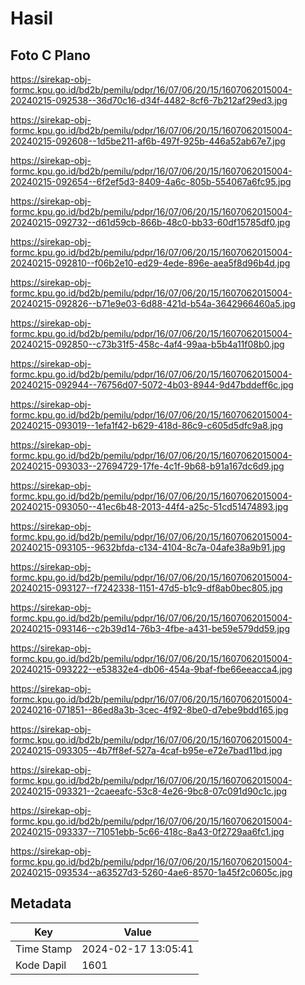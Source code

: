 # Hasil

## Foto C Plano

https://sirekap-obj-formc.kpu.go.id/bd2b/pemilu/pdpr/16/07/06/20/15/1607062015004-20240215-092538--36d70c16-d34f-4482-8cf6-7b212af29ed3.jpg

https://sirekap-obj-formc.kpu.go.id/bd2b/pemilu/pdpr/16/07/06/20/15/1607062015004-20240215-092608--1d5be211-af6b-497f-925b-446a52ab67e7.jpg

https://sirekap-obj-formc.kpu.go.id/bd2b/pemilu/pdpr/16/07/06/20/15/1607062015004-20240215-092654--6f2ef5d3-8409-4a6c-805b-554067a6fc95.jpg

https://sirekap-obj-formc.kpu.go.id/bd2b/pemilu/pdpr/16/07/06/20/15/1607062015004-20240215-092732--d61d59cb-866b-48c0-bb33-60df15785df0.jpg

https://sirekap-obj-formc.kpu.go.id/bd2b/pemilu/pdpr/16/07/06/20/15/1607062015004-20240215-092810--f06b2e10-ed29-4ede-896e-aea5f8d96b4d.jpg

https://sirekap-obj-formc.kpu.go.id/bd2b/pemilu/pdpr/16/07/06/20/15/1607062015004-20240215-092826--b71e9e03-6d88-421d-b54a-3642966460a5.jpg

https://sirekap-obj-formc.kpu.go.id/bd2b/pemilu/pdpr/16/07/06/20/15/1607062015004-20240215-092850--c73b31f5-458c-4af4-99aa-b5b4a11f08b0.jpg

https://sirekap-obj-formc.kpu.go.id/bd2b/pemilu/pdpr/16/07/06/20/15/1607062015004-20240215-092944--76756d07-5072-4b03-8944-9d47bddeff6c.jpg

https://sirekap-obj-formc.kpu.go.id/bd2b/pemilu/pdpr/16/07/06/20/15/1607062015004-20240215-093019--1efa1f42-b629-418d-86c9-c605d5dfc9a8.jpg

https://sirekap-obj-formc.kpu.go.id/bd2b/pemilu/pdpr/16/07/06/20/15/1607062015004-20240215-093033--27694729-17fe-4c1f-9b68-b91a167dc6d9.jpg

https://sirekap-obj-formc.kpu.go.id/bd2b/pemilu/pdpr/16/07/06/20/15/1607062015004-20240215-093050--41ec6b48-2013-44f4-a25c-51cd51474893.jpg

https://sirekap-obj-formc.kpu.go.id/bd2b/pemilu/pdpr/16/07/06/20/15/1607062015004-20240215-093105--9632bfda-c134-4104-8c7a-04afe38a9b91.jpg

https://sirekap-obj-formc.kpu.go.id/bd2b/pemilu/pdpr/16/07/06/20/15/1607062015004-20240215-093127--f7242338-1151-47d5-b1c9-df8ab0bec805.jpg

https://sirekap-obj-formc.kpu.go.id/bd2b/pemilu/pdpr/16/07/06/20/15/1607062015004-20240215-093146--c2b39d14-76b3-4fbe-a431-be59e579dd59.jpg

https://sirekap-obj-formc.kpu.go.id/bd2b/pemilu/pdpr/16/07/06/20/15/1607062015004-20240215-093222--e53832e4-db06-454a-9baf-fbe66eeacca4.jpg

https://sirekap-obj-formc.kpu.go.id/bd2b/pemilu/pdpr/16/07/06/20/15/1607062015004-20240216-071851--86ed8a3b-3cec-4f92-8be0-d7ebe9bdd165.jpg

https://sirekap-obj-formc.kpu.go.id/bd2b/pemilu/pdpr/16/07/06/20/15/1607062015004-20240215-093305--4b7ff8ef-527a-4caf-b95e-e72e7bad11bd.jpg

https://sirekap-obj-formc.kpu.go.id/bd2b/pemilu/pdpr/16/07/06/20/15/1607062015004-20240215-093321--2caeeafc-53c8-4e26-9bc8-07c091d90c1c.jpg

https://sirekap-obj-formc.kpu.go.id/bd2b/pemilu/pdpr/16/07/06/20/15/1607062015004-20240215-093337--71051ebb-5c66-418c-8a43-0f2729aa6fc1.jpg

https://sirekap-obj-formc.kpu.go.id/bd2b/pemilu/pdpr/16/07/06/20/15/1607062015004-20240215-093534--a63527d3-5260-4ae6-8570-1a45f2c0605c.jpg


## Metadata

| Key        | Value               |
| ---------- | ------------------- |
| Time Stamp | 2024-02-17 13:05:41 |
| Kode Dapil | 1601                |



